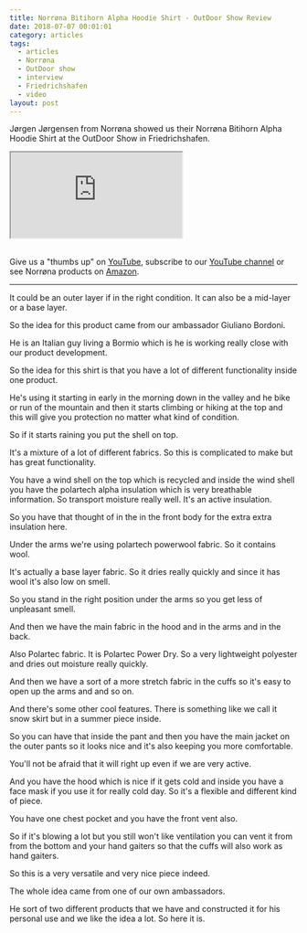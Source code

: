 ```yaml
---
title: Norrøna Bitihorn Alpha Hoodie Shirt - OutDoor Show Review
date: 2018-07-07 00:01:01
category: articles
tags:
  - articles
  - Norrøna
  - OutDoor show
  - interview
  - Friedrichshafen
  - video
layout: post
---
```


Jørgen Jørgensen from Norrøna showed us their Norrøna Bitihorn Alpha Hoodie Shirt at the OutDoor Show in Friedrichshafen.

<div class="embed-responsive embed-responsive-16by9">
    <iframe class="embed-responsive-item" src="https://www.youtube.com/embed/N1rSZG7Ykxk"></iframe>
</div>
<br>
<!--more-->

Give us a "thumbs up" on <a href="https://www.youtube.com/watch?v=N1rSZG7Ykxk"  target="_blank">YouTube</a>, subscribe to our <a  target="_blank"  href="https://www.youtube.com/channel/UCnO9Q_m9EaOCrHmmQIBVBNw?sub_confirmation=1">YouTube channel</a> or see Norrøna products on <a href="https://amzn.to/2u2lCS9"  target="_blank">Amazon</a>.

---

It could be an outer layer if in the right condition. It can also be a mid-layer or a base layer.

So the idea for this product came from our ambassador Giuliano Bordoni.

He is an Italian guy living a Bormio which is he is working really close with our product development.

So the idea for this shirt is that you  have a lot of different functionality inside one product.

He's using it starting in early in the morning down in the valley and he bike or run of the mountain and then it starts climbing or hiking at the top and this will give you protection no matter what kind of condition.

So if it starts raining you put the shell on top.

It's a mixture of a lot of different fabrics. So this is complicated to make but has great functionality.

You have a wind shell on the top which is recycled and inside the wind shell you have the polartech alpha insulation
which is very breathable information. So transport moisture really well. It's an active insulation.

So you have that thought of in the in the front body for the extra extra insulation here.

Under the arms we're using polartech powerwool fabric. So it contains wool.

It's actually a base layer fabric. So it dries really quickly and since it has wool it's also low on smell.

So you stand in the right position under the arms so you get less of unpleasant smell.

And then we have the main fabric in the hood and in the arms and in the back.

Also Polartec fabric. It is Polartec Power Dry. So a very lightweight polyester and dries out moisture really quickly.

And then we have a sort of a more stretch fabric in the cuffs so it's easy to open up the arms and and so on.

And there's some other cool features. There is something like we call it snow skirt but in a summer piece inside.

So you can have that inside the pant and then you have the main jacket on the outer pants so it looks nice and it's also keeping you more comfortable.

You'll not be afraid that it will right up even if we are very active.  

And you have the hood which is nice if it gets cold and inside you have a face mask if you use it for really cold day. So it's a flexible
and different kind of piece.

You have one chest pocket and you have the front vent also.

So if it's blowing a lot but you still won't like ventilation you can vent it from from the bottom and your hand gaiters so that the cuffs will also work as hand gaiters.

So this is a very versatile and very nice piece indeed.

The whole idea came from one of our own ambassadors.

He sort of two different products that we have and constructed it for his personal use and we like the idea a lot. So here it is.

